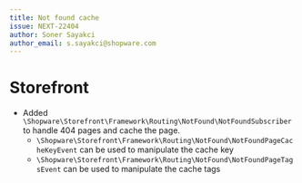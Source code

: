 ```yaml
---
title: Not found cache
issue: NEXT-22404
author: Soner Sayakci
author_email: s.sayakci@shopware.com
---
```


# Storefront
* Added `\Shopware\Storefront\Framework\Routing\NotFound\NotFoundSubscriber` to handle 404 pages and cache the page.
  * `\Shopware\Storefront\Framework\Routing\NotFound\NotFoundPageCacheKeyEvent` can be used to manipulate the cache key
  * `\Shopware\Storefront\Framework\Routing\NotFound\NotFoundPageTagsEvent` can be used to manipulate the cache tags

